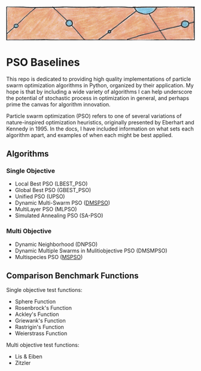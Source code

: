 ![particles](https://github.com/SioKCronin/PSO-baselines/blob/master/common/media/particles.png)

# PSO Baselines

This repo is dedicated to providing high quality implementations of particle swarm optimization algorithms in Python, organized by their application. My hope is that by including a wide variety of algorithms I can help underscore the potential of stochastic process in optimization in general, and perhaps prime the canvas for algorithm innovation.

Particle swarm optimization (PSO) refers to one of several variations of nature-inspired optimization heuristics, originally presented by Eberhart and Kennedy in 1995. In the docs, I have included information on what sets each algorithm apart, and examples of when each might be best applied.  

## Algorithms
### Single Objective 

* Local Best PSO (LBEST_PSO)
* Global Best PSO (GBEST_PSO)
* Unified PSO (UPSO)
* Dynamic Multi-Swarm PSO ([DMSPSO](https://github.com/SioKCronin/swarm-baselines/tree/master/DMSPSO))
* MultiLayer PSO (MLPSO) 
* Simulated Annealing PSO (SA-PSO)

### Multi Objective

* Dynamic Neighborhood (DNPSO)
* Dynamic Multiple Swarms in Mulitiobjective PSO (DMSMPSO)
* Multispecies PSO ([MSPSO](https://github.com/SioKCronin/swarm-baselines/tree/master/MSPSO))

## Comparison Benchmark Functions

Single objective test functions:
* Sphere Function
* Rosenbrock's Function
* Ackley's Function
* Griewank's Function
* Rastrigin's Function
* Weierstrass Function

Multi objective test functions:
* Lis & Eiben
* Zitzler
